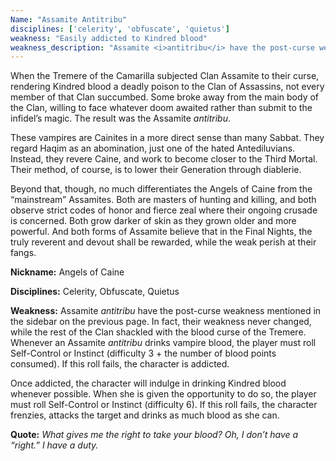 ```yaml
---
Name: "Assamite Antitribu"
disciplines: ['celerity', 'obfuscate', 'quietus']
weakness: "Easily addicted to Kindred blood"
weakness_description: "Assamite <i>antitribu</i> have the post-curse weakness, which is an addiction to Kindred blood. In this case, when an Assamite so much as tastes Kindred vitae, the player must make a ^Self-Control/Instinct^ roll (difficulty equal to the number of blood points ingested +3). If this roll fails, the addiction rises to the fore, and she must make another Self-Control or Instinct roll the next time she comes in contact with Kindred vitae. If this roll fails, the Assamite frenzies, doing whatever she can to partake of more vampiric blood. In fact, their weakness never changed, while the rest of the Clan shackled with the blood curse of the Tremere."
---
```


<p>When the Tremere of the Camarilla subjected Clan Assamite to their curse, rendering Kindred blood a deadly poison to the Clan of Assassins, not every member of that Clan succumbed. Some broke away from the main body of the Clan, willing to face whatever doom awaited rather than submit to the infidel’s magic. The result was the Assamite <i>antitribu</i>.</p><p>These vampires are Cainites in a more direct sense than many Sabbat. They regard Haqim as an abomination, just one of the hated Antediluvians. Instead, they revere Caine, and work to become closer to the Third Mortal. Their method, of course, is to lower their Generation through diablerie.</p><p>Beyond that, though, no much differentiates the Angels of Caine from the “mainstream” Assamites. Both are masters of hunting and killing, and both observe strict codes of honor and fierce zeal where their ongoing crusade is concerned. Both grow darker of skin as they grown older and more powerful. And both forms of Assamite believe that in the Final Nights, the truly reverent and devout shall be rewarded, while the weak perish at their fangs.</p><p><b>Nickname:</b> Angels of Caine</p><p><b>Disciplines:</b> Celerity, Obfuscate, Quietus</p><p><b>Weakness:</b> Assamite <i>antitribu</i> have the post-curse weakness mentioned in the sidebar on the previous page. In fact, their weakness never changed, while the rest of the Clan shackled with the blood curse of the Tremere. Whenever an Assamite <i>antitribu</i> drinks vampire blood, the player must roll Self-Control or Instinct (difficulty 3 + the number of blood points consumed). If this roll fails, the character is addicted.</p><p>Once addicted, the character will indulge in drinking Kindred blood whenever possible. When she is given the opportunity to do so, the player must roll Self-Control or Instinct (difficulty 6). If this roll fails, the character frenzies, attacks the target and drinks as much blood as she can.</p><p class=ttlQuote><b>Quote:</b> <i>What gives me the right to take your blood? Oh, I don’t have a “right.” I have a duty.</i></p>